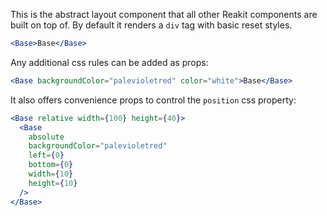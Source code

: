 This is the abstract layout component that all other Reakit components are built on top of. By default it renders a `div` tag with basic reset styles.

```jsx
<Base>Base</Base>
```

Any additional css rules can be added as props:

```jsx
<Base backgroundColor="palevioletred" color="white">Base</Base>
```

It also offers convenience props to control the `position` css property:

```jsx
<Base relative width={100} height={40}>
  <Base
    absolute
    backgroundColor="palevioletred"
    left={0}
    bottom={0}
    width={10}
    height={10}
  />
</Base>
```
